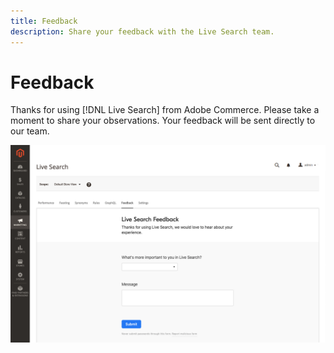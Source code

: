 ```yaml
---
title: Feedback
description: Share your feedback with the Live Search team.
---
```

# Feedback

Thanks for using [!DNL Live Search] from Adobe Commerce. Please take a moment to share your observations. Your feedback will be sent directly to our team.

![Live Search Beta Feedback](assets/feedback.png?lang=en)
